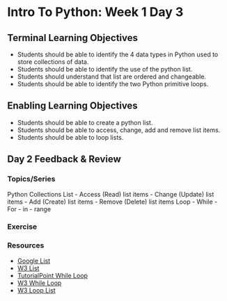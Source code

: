 # Intro To Python: Week 1 Day 3

## Terminal Learning Objectives
- Students should be able to identify the 4 data types in Python used to store collections of data.
- Students should be able to identify the use of the python list.
- Students should understand that list are ordered and changeable.
- Students should be able to identify the two Python primitive loops.

## Enabling Learning Objectives
- Students should be able to create a python list.
- Students should be able to access, change, add and remove list items.
- Students should be able to loop lists.

## Day 2 Feedback & Review

### Topics/Series
Python Collections
List
    - Access (Read) list items
    - Change (Update) list items
    - Add (Create) list items
    - Remove (Delete) list items
Loop
    - While
    - For
      - in
      - range

### Exercise

### Resources
- [Google List](https://developers.google.com/edu/python/lists)
- [W3 List](https://www.w3schools.com/python/python_lists.asp)
- [TutorialPoint While Loop](https://www.tutorialspoint.com/python/python_while_loop.htm)
- [W3 While Loop](https://www.w3schools.com/python/python_while_loops.asp)
- [W3 Loop List](https://www.w3schools.com/python/python_lists_loop.asp)